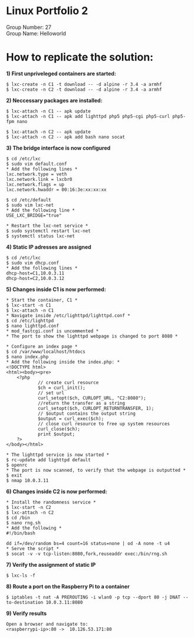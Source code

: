 # Linux Portfolio 2
 Group Number: 27<br />
 Group Name: Helloworld<br />

# How to replicate the solution:
**1) First unpriveleged containers are started:**<br />

	$ lxc-create -n C1 -t download -- -d alpine -r 3.4 -a armhf
	$ lxc-create -n C2 -t download -- -d alpine -r 3.4 -a armhf

**2) Neccessary packages are installed:**<br />

	$ lxc-attach -n C1 -- apk update
	$ lxc-attach -n C1 -- apk add lighttpd php5 php5-cgi php5-curl php5-fpm nano

	$ lxc-attach -n C2 -- apk update
	$ lxc-attach -n C2 -- apk add bash nano socat

**3)  The bridge interface is now configured**<br />

	$ cd /etc/lxc
	$ sudo vim default.conf
	* Add the following lines *
	lxc.network.type = veth
	lxc.network.link = lxcbr0
	lxc.network.flags = up
	lxc.network.hwaddr = 00:16:3e:xx:xx:xx

	$ cd /etc/default
	$ sudo vim lxc-net
	* Add the following line *
	USE_LXC_BRIDGE="true"
	
	* Restart the lxc-net service *
	$ sudo systemctl restart lxc-net
	$ systemctl status lxc-net

	

**4) Static IP adresses are assigned**<br />

	$ cd /etc/lxc
	$ sudo vim dhcp.conf
	* Add the following lines *
	dhcp-host=C1,10.0.3.11
	dhcp-host=C2,10.0.3.12 


**5) Changes inside C1 is now performed:**<br />

	* Start the container, C1 *
	$ lxc-start -n C1
	$ lxc-attach -n C1
	* Navigate inside /etc/lighttpd/lighttpd.conf *
	$ cd /etc/lighttpd
	$ nano lighttpd.conf
	* mod_fastcgi.conf is uncommented *
	* The port to show the lighttpd webpage is changed to port 8080 *
	
	* Configure an index page *
	$ cd /var/www/localhost/htdocs	
	$ nano index.php
	* Add the following inside the index.php: *
	<!DOCTYPE html>
	<html><body><pre>
		<?php 
        		// create curl resource 
        		$ch = curl_init(); 
        		// set url 
        		curl_setopt($ch, CURLOPT_URL, "C2:8080"); 
        		//return the transfer as a string 
        		curl_setopt($ch, CURLOPT_RETURNTRANSFER, 1); 
        		// $output contains the output string 
        		$output = curl_exec($ch); 
        		// close curl resource to free up system resources
        		curl_close($ch);
        		print $output;
		?>
	</body></html>

	* The lighttpd service is now started *
	$ rc-update add lighttpd default
	$ openrc
	* The port is now scanned, to verify that the webpage is outputted *
	$ exit
	$ nmap 10.0.3.11

**6) Changes inside C2 is now performed:**<br />

	* Install the randomness service *
	$ lxc-start -n C2
	$ lxc-attach -n C2
	$ cd /bin
	$ nano rng.sh
	* Add the following *
	#!/bin/bash

	dd if=/dev/random bs=4 count=16 status=none | od -A none -t u4
	* Serve the script *
	$ socat -v -v tcp-listen:8080,fork,reuseaddr exec:/bin/rng.sh

**7) Verify the assignment of static IP**

	$ lxc-ls -f

**8) Route a port on the Raspberry Pi to a container**

	$ iptables -t nat -A PREROUTING -i wlan0 -p tcp --dport 80 -j DNAT --to-destination 10.0.3.11:8080

**9) Verify results**

	Open a browser and navigate to:
	<raspberrypi-ip>:80	->	10.126.53.171:80
